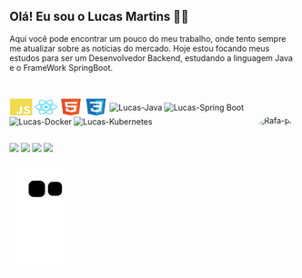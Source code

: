 ## Olá! Eu sou o Lucas Martins 🚀🚀
Aqui você pode encontrar um pouco do meu trabalho, onde tento sempre me atualizar sobre as notícias do mercado. Hoje estou focando meus estudos para ser um Desenvolvedor Backend, estudando a linguagem Java e o FrameWork SpringBoot.

##

<div style="display: inline_block"><br>
  <img align="center" alt="Lucas-Js" height="30" width="40" src="https://raw.githubusercontent.com/devicons/devicon/master/icons/javascript/javascript-plain.svg">
  <img align="center" alt="Lucas-React" height="30" width="40" src="https://raw.githubusercontent.com/devicons/devicon/master/icons/react/react-original.svg">
  <img align="center" alt="Lucas-HTML" height="30" width="40" src="https://raw.githubusercontent.com/devicons/devicon/master/icons/html5/html5-original.svg">
  <img align="center" alt="Lucas-CSS" height="30" width="40" src="https://raw.githubusercontent.com/devicons/devicon/master/icons/css3/css3-original.svg">
  <img align="center" alt="Lucas-Java" height="40" width="40" src="https://cdn-icons-png.flaticon.com/512/226/226777.png">
  <img align="center" alt="Lucas-Spring Boot" height="30" width="40" src="https://static-00.iconduck.com/assets.00/spring-icon-256x256-2efvkvky.png">
  <img align="center" alt="Lucas-Docker" height="30" width="40" src="http://www.cloudlabs.com.br/wp-content/uploads/2017/07/whale-docker-logo.png">
  <img align="center" alt="Lucas-Kubernetes" height="40" width="40" src="https://butecotecnologico.com.br/kubernetes-explicado/k8s-logo.png">
  <img align="right" alt="Rafa-pic" height="150" style="border-radius:50px;" src="https://www.mexidodeideias.com.br/wp-content/uploads/2013/04/Melhores-gifs-cafeinados-3.gif">
</div>
</div>

##

<div>
  <a href = "https://gitlab.com/lucas.martins.fsa"><img src="https://img.shields.io/badge/GitLab-330F63?style=for-the-badge&logo=gitlab&logoColor=white" target="_blank"></a>
  <a href = "mailto:lucas.martins.fsa@gmail.com"><img src="https://img.shields.io/badge/Gmail-D14836?style=for-the-badge&logo=gmail&logoColor=white"></a>
  <a href="https://www.linkedin.com/in/lucas-martins-arruda/" target="_blank"><img src="https://img.shields.io/badge/-LinkedIn-%230077B5?style=for-the-badge&logo=linkedin&logoColor=white" target="_blank"></a>
  <a href="https://api.whatsapp.com/send?phone=5561992982212" target="_blank"><img src="https://img.shields.io/badge/WhatsApp-25D366?style=for-the-badge&logo=whatsapp&logoColor=white" target="_blank"></a> 
 
  ![Snake animation](https://github.com/rafaballerini/rafaballerini/blob/output/github-contribution-grid-snake.svg)
 
</div>
